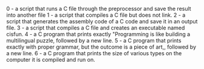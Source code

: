 0 - a script that runs a C file through the preprocessor and save the result into another file
1 - a script that compiles a C file but does not link.
2 - a script that generates the assembly code of a C code and save it in an output file.
3 - a script that compiles a C file and creates an executable named cisfun.
4 - a C program that prints exactly "Programming is like building a multilingual puzzle, followed by a new line.
5 - a C program that prints exactly with proper grammar, but the outcome is a piece of art,, followed by a new line.
6 - a C program that prints the size of various types on the computer it is compiled and run on.
